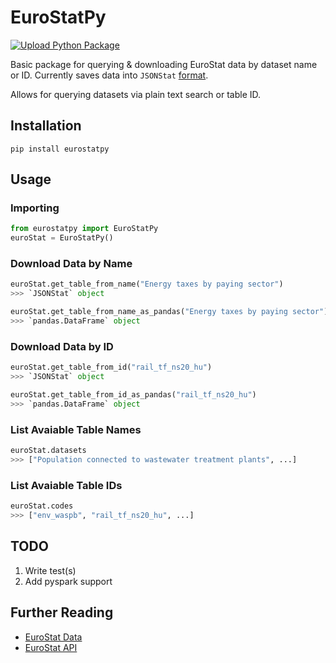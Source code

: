 # EuroStatPy

[![Upload Python Package](https://github.com/deepwaterpaladin/eurostatpy/actions/workflows/publish.yml/badge.svg)](https://github.com/deepwaterpaladin/eurostatpy/actions/workflows/publish.yml)

Basic package for querying &amp; downloading EuroStat data by dataset name or ID. Currently saves data into `JSONStat` [format](https://github.com/26fe/jsonstat.py).

Allows for querying datasets via plain text search or table ID.

## Installation

`pip install eurostatpy`

## Usage

### Importing

```python
from eurostatpy import EuroStatPy
euroStat = EuroStatPy()
```

### Download Data by Name

```python
euroStat.get_table_from_name("Energy taxes by paying sector")
>>> `JSONStat` object

euroStat.get_table_from_name_as_pandas("Energy taxes by paying sector")
>>> `pandas.DataFrame` object
```

### Download Data by ID

```python
euroStat.get_table_from_id("rail_tf_ns20_hu")
>>> `JSONStat` object

euroStat.get_table_from_id_as_pandas("rail_tf_ns20_hu")
>>> `pandas.DataFrame` object
```

### List Avaiable Table Names

```python
euroStat.datasets
>>> ["Population connected to wastewater treatment plants", ...]
```

### List Avaiable Table IDs

```python
euroStat.codes
>>> ["env_waspb", "rail_tf_ns20_hu", ...]
```

## TODO

1. Write test(s)
1. Add pyspark support

## Further Reading

- [EuroStat Data](https://ec.europa.eu/eurostat/web/main/data/database)
- [EuroStat API](https://wikis.ec.europa.eu/display/EUROSTATHELP/API+-+Getting+started+with+statistics+API)
